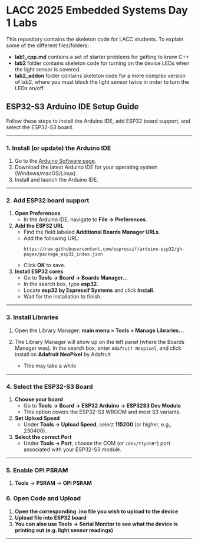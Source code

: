 # LACC 2025 Embedded Systems Day 1 Labs

This repository contains the skeleton code for LACC students.  To explain some of the different files/folders:
- **lab1_cpp.md** contains a set of starter problems for getting to know C++
- **lab2** folder contains skeleton code for turning on the device LEDs when the light sensor is covered.
- **lab2_addon** folder contains skeleton code for a more complex version of lab2, where you must block the light sensor twice in order to turn the LEDs on/off.


## ESP32-S3 Arduino IDE Setup Guide

Follow these steps to install the Arduino IDE, add ESP32 board support, and select the ESP32-S3 board.

---

### 1. Install (or update) the Arduino IDE

1. Go to the [Arduino Software page](https://arduino.cc/en/software).  
2. Download the latest Arduino IDE for your operating system (Windows/macOS/Linux).  
3. Install and launch the Arduino IDE.

---

### 2. Add ESP32 board support

1. **Open Preferences**  
   - In the Arduino IDE, navigate to **File → Preferences**.  
2. **Add the ESP32 URL**  
   - Find the field labeled **Additional Boards Manager URLs**.  
   - Add the following URL:  
     ```text
     https://raw.githubusercontent.com/espressif/arduino-esp32/gh-pages/package_esp32_index.json
     ```
   - Click **OK** to save.
3. **Install ESP32 cores**  
   - Go to **Tools → Board → Boards Manager…**  
   - In the search box, type **esp32**.  
   - Locate **esp32 by Espressif Systems** and click **Install**.  
   - Wait for the installation to finish.

---

### 3.  Install Libraries

1. Open the Library Manager: **main menu > Tools > Manage Libraries...**  

2. The Library Manager will show up on the left panel (where the Boards Manager was).
   In the search box, enter `Adafruit Neopixel`, and click install on **Adafruit NeoPixel** by Adafruit  
   - This may take a while
  
---

### 4. Select the ESP32-S3 Board

1. **Choose your board**  
   - Go to **Tools → Board → ESP32 Arduino → ESP32S3 Dev Module**  
   - This option covers the ESP32-S3 WROOM and most S3 variants.
2. **Set Upload Speed**  
   - Under **Tools → Upload Speed**, select **115200** (or higher, e.g., 230400).
3. **Select the correct Port**  
   - Under **Tools → Port**, choose the COM (or `/dev/ttyUSB*`) port associated with your ESP32-S3 module.

---

### 5. Enable OPI PSRAM

1. **Tools** -> **PSRAM** -> **OPI PSRAM**

### 6. Open Code and Upload

1. **Open the corresponding .ino file you wish to upload to the device** 
2. **Upload file into ESP32 board**
3. **You can also use Tools -> Serial Monitor to see what the device is printing out (e.g. light sensor readings)**

---
